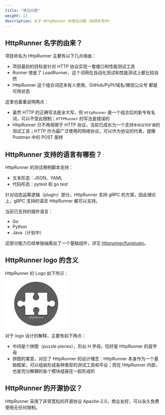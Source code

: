 ```yaml
---
title: "常见问题"
weight: 13
description: 关于 HttpRunner 的常见问题（持续补充中）
---
```


## HttpRunner 名字的由来？

项目命名为 HttpRunner 主要有以下几点缘由：

- 项目最初的目标是针对 HTTP 协议实现一套接口和性能测试工具
- Runner 借鉴了 LoadRunner，这个词用在自动化测试和性能测试上都比较自然
- HttpRunner 这个组合词还未有人使用，GitHub/PyPI/域名/微信公众号 都是可用状态

这里也着重说明两点：

- 虽然 HTTP 的正确写法是全大写，但 `HttpRunner` 是一个组合后的新专有名词，可以不受此限制；`HTTPRunner` 的写法是错误的
- HttpRunner 已不再局限于 HTTP 协议，当前已成长为一个支持`多协议可扩展`的测试工具；HTTP 作为最广泛使用的网络协议，可以作为协议的代表，就像 Postman 中的 POST 那样

## HttpRunner 支持的语言有哪些？

HttpRunner 的测试用例脚本支持：

- 文本形态：JSON、YAML
- 代码形态：pytest 和 go test

针对动态运算逻辑（plugin）部分，HttpRunner 支持 gRPC 的方案，因此理论上，gRPC 支持的语言 HttpRunner 都可以支持。

当前已支持的插件语言：

- Go
- Python
- Java（计划中）

这部分能力已经单独抽离出了一个基础组件，详见 [httprunner/funplugin]。


## HttpRunner logo 的含义

HttpRunner 的 Logo 如下所示：

<img src="/image/logo.png" alt="HttpRunner Logo" width="200">

对于 logo 设计的解释，主要有如下两点：

- 中间是个拼图（puzzle pieces），形似 H 字母，恰好是 HttpRunner 的首字母
- 拼图的寓意，对应了 HttpRunner 的设计理念：HttpRunner 本身作为一个基础框架，可以组装形成各种类型的测试工具和平台；而在 HttpRunner 内部，也是充分解耦的各个模块组装在一起形成的

## HttpRunner 的开源协议？

HttpRunner 采用了非常宽松的开源协议 Apache-2.0，商业友好，可以永久免费使用无任何限制。

[httprunner/funplugin]: https://github.com/httprunner/funplugin